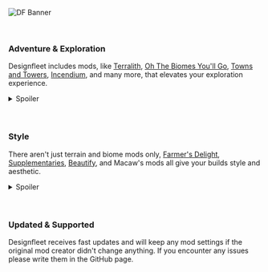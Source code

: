 ![DF Banner](https://cdn.modrinth.com/data/cached_images/0d9a64b811aff2c48764ddc6d05388b98be54a3e.png)
<br>

</br>

### Adventure & Exploration
Designfleet includes mods, like [Terralith](https://modrinth.com/mod/terralith), [Oh The Biomes You'll Go](https://modrinth.com/mod/biomesyougo), [Towns and Towers](https://modrinth.com/mod/towns-and-towers), [Incendium](https://modrinth.com/mod/incendium), and many more, that elevates your exploration experience.
<details>
<summary>Spoiler</summary>
  
- Full list of exploration mods:
  - Incendium
  - Nullscape
  - Oh The Biomes You'll Go
  - Terralith
  - Towns and Towers
  - Waystones
  - Yung's Better...
    - Desert Temple
    - Dungeon
    - End Island
    - Jungle Temple
    - Mineshafts
    - Nether Fortresses
    - Ocean Monuments
    - Strongholds
    - Witch Huts
  - Yung's Bridges
</details>
<br>

</br>

### Style
There aren't just terrain and biome mods only, [Farmer's Delight](https://modrinth.com/mod/farmers-delight), [Supplementaries](https://modrinth.com/mod/supplementaries), [Beautify](https://modrinth.com/mod/beautify), and Macaw's mods all give your builds style and aesthetic.
<details>
<summary>Spoiler</summary>

- Full list of content mods:
  - Beautify!
  - Farmer's Delight
  - Iron Chests: Restocked
  - Macaw's...
    - Bridges + Oh The Biomes You'll Go
    - Doors + Oh The Biomes You'll Go
    - Fences + Oh The Biomes You'll Go
    - Furniture + Oh The Biomes You'll Go
    - Roofs + Oh The Biomes You'll Go
  - Supplementaries
</details>
<br>

</br>

### Updated & Supported
Designfleet receives fast updates and will keep any mod settings if the original mod creator didn't change anything. If you encounter any issues please write them in the GitHub page.
